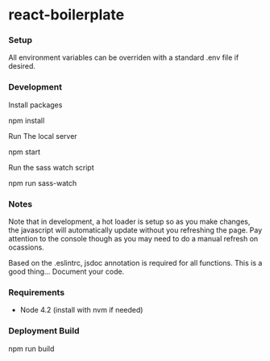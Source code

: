 # react-boilerplate

### Setup
All environment variables can be overriden with a standard .env file if desired.

### Development
Install packages

  npm install

Run The local server

  npm start

Run the sass watch script

  npm run sass-watch

### Notes
Note that in development, a hot loader is setup so as you make changes, the javascript will automatically update without you refreshing the page. Pay attention to the console though as you may need to do a manual refresh on ocassions.

Based on the .eslintrc, jsdoc annotation is required for all functions. This is a good thing... Document your code.

### Requirements
- Node 4.2 (install with nvm if needed)

### Deployment Build

  npm run build
